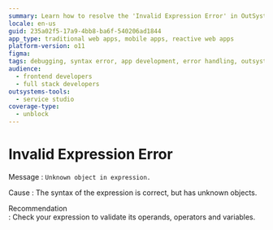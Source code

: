 ```yaml
---
summary: Learn how to resolve the 'Invalid Expression Error' in OutSystems 11 (O11) by validating operands, operators, and variables.
locale: en-us
guid: 235a02f5-17a9-4bb8-ba6f-540206ad1844
app_type: traditional web apps, mobile apps, reactive web apps
platform-version: o11
figma:
tags: debugging, syntax error, app development, error handling, outsystems platform
audience:
  - frontend developers
  - full stack developers
outsystems-tools:
  - service studio
coverage-type:
  - unblock
---
```


# Invalid Expression Error

Message
:   `Unknown object in expression.`

Cause
:   The syntax of the expression is correct, but has unknown objects.

Recommendation  
:   Check your expression to validate its operands, operators and variables.
